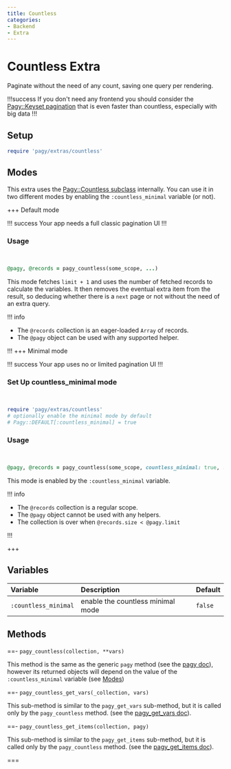 ```yaml
---
title: Countless
categories:
- Backend
- Extra
---
```


# Countless Extra

Paginate without the need of any count, saving one query per rendering.

!!!success
If you don't need any frontend you should consider the [Pagy::Keyset pagination](/docs/api/keyset.md) that is even faster than countless, especially with big data
!!!

## Setup

```ruby pagy.rb (initializer)
require 'pagy/extras/countless'
```

## Modes

This extra uses the [Pagy::Countless subclass](/docs/api/countless.md) internally. You can use it in two different modes by
enabling the `:countless_minimal` variable (or not).

+++ Default mode

!!! success
Your app needs a full classic pagination UI
!!!

### Usage

<br>

```ruby Controller (eager loading)
@pagy, @records = pagy_countless(some_scope, ...)
```

This mode fetches `limit + 1` and uses the number of fetched records to calculate the variables. It then removes the eventual
extra item from the result, so deducing whether there is a `next` page or not without the need of an extra query.

!!! info

- The `@records` collection is an eager-loaded `Array` of records.
- The `@pagy` object can be used with any supported helper.

!!!
+++ Minimal mode

!!! success
Your app uses no or limited pagination UI
!!!

### Set Up countless_minimal mode

<br>

```ruby pagy.rb (initializer)
require 'pagy/extras/countless'
# optionally enable the minimal mode by default
# Pagy::DEFAULT[:countless_minimal] = true
```

### Usage

<br>

```ruby Controller (lazy loading)
@pagy, @records = pagy_countless(some_scope, countless_minimal: true, ...)
```

This mode is enabled by the `:countless_minimal` variable.

!!! info

- The `@records` collection is a regular scope.
- The `@pagy` object cannot be used with any helpers.
- The collection is over when `@records.size < @pagy.limit`

!!!

+++

## Variables

| Variable             | Description                       | Default |
|:---------------------|:----------------------------------|:--------|
| `:countless_minimal` | enable the countless minimal mode | `false` |

## Methods

==- `pagy_countless(collection, **vars)`

This method is the same as the generic `pagy` method (see the [pagy doc](/docs/api/backend.md#pagy-collection-vars-nil)), however
its returned objects will depend on the value of the `:countless_minimal` variable (see [Modes](#modes))

==- `pagy_countless_get_vars(_collection, vars)`

This sub-method is similar to the `pagy_get_vars` sub-method, but it is called only by the `pagy_countless` method. (see
the [pagy_get_vars doc](/docs/api/backend.md#pagy-get-vars-collection-vars)).

==- `pagy_countless_get_items(collection, pagy)`

This sub-method is similar to the `pagy_get_items` sub-method, but it is called only by the `pagy_countless` method. (see
the [pagy_get_items doc](/docs/api/backend.md#pagy-get-limit-collection-pagy)).

===
